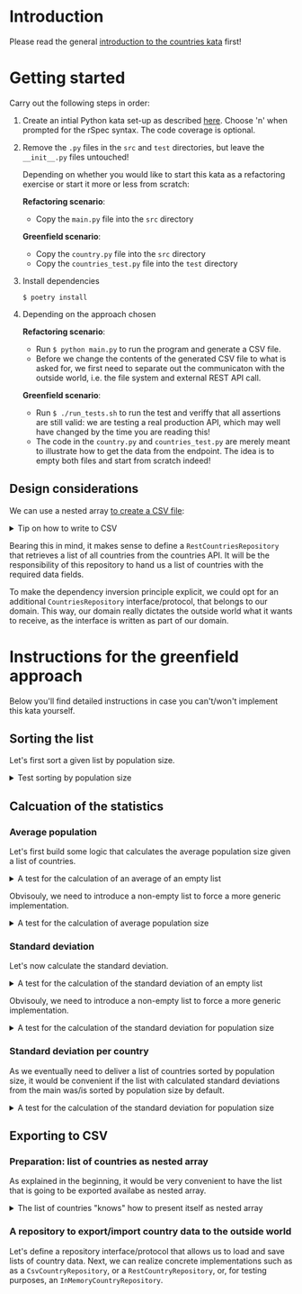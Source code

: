 # Introduction

Please read the general [introduction to the countries kata](../README.md) first!

# Getting started

Carry out the following steps in order:

1. Create an intial Python kata set-up as described
   [here](https://github.com/zhendrikse/tdd/tree/master/cookiecutter).
   Choose 'n' when prompted for the rSpec syntax. The code coverage is optional.
2. Remove the `.py` files in the `src` and `test` directories, but leave the
   `__init__.py` files untouched!

   Depending on whether you would like to start this kata as a
   refactoring exercise or start it more or less from scratch:

   **Refactoring scenario**:

   - Copy the `main.py` file into the `src` directory

   **Greenfield scenario**:

   - Copy the `country.py` file into the `src` directory
   - Copy the `countries_test.py` file into the `test` directory
3. Install dependencies
   ```
   $ poetry install
   ``` 
4. Depending on the approach chosen

   **Refactoring scenario**:

   - Run `$ python main.py` to run the program and generate a CSV file.
   - Before we change the contents of the generated CSV file to what
     is asked for, we first need to separate out the communicaton with
     the outside world, i.e. the file system and external REST API call.

   **Greenfield scenario**:

   - Run `$ ./run_tests.sh` to run the test and veriffy that all
     assertions are still valid: we are testing a real production API,
     which may well have changed by the time you are reading this!
   - The code in the `country.py` and `countries_test.py` are merely
     meant to illustrate how to get the data from the endpoint. The 
     idea is to empty both files and start from scratch indeed!

## Design considerations

We can use a nested array [to create a CSV file](https://www.pythontutorial.net/python-basics/python-write-csv-file/):

<details>
  <summary>Tip on how to write to CSV</summary>

```python
import csv

header = ['name', 'capital', 'region', 'subregion', 'population', 'cca3', 'cca2', 'ccn3', 'unMember']
data = [
    ['Jordan', 'Amman', 'Asia', 'Western Asia', 10203140, 'JOR', 'JO', 400, true 
],
    ['Northern Mariana Islands', 'Saipan' , 'Oceania', 'Micronesia', 57557, 'MNP', 'MP', 580, False],
    #  ...
]

with open('countries.csv', 'w', encoding='UTF8', newline='') as f:
    writer = csv.writer(f)
    writer.writerow(header)
    writer.writerows(data)
```
</details>

Bearing this in mind, it makes sense to define a `RestCountriesRepository` 
that retrieves a list of all countries from the countries API. It will be
the responsibility of this repository to hand us a list of countries with
the required data fields.

To make the dependency inversion principle explicit, we could opt for an
additional `CountriesRepository` interface/protocol, that belongs to our domain. 
This way, our domain really dictates the outside world what it wants 
to receive, as the interface is written as part of our domain.

# Instructions for the greenfield approach

Below you'll find detailed instructions in case you can't/won't implement
this kata yourself.

## Sorting the list

Let's first sort a given list by population size.

<details>
  <summary>Test sorting by population size</summary>

  ```python
    def test_sorted_list_by_population_size(self, country_list):
      assert_that(country_list.sorted_by_population()[0].name, equal_to("Belgium"))
      assert_that(country_list.sorted_by_population()[1].name, equal_to("Netherlands"))
      assert_that(country_list.sorted_by_population()[2].name, equal_to("Portugal"))
      assert_that(country_list.sorted_by_population()[3].name, equal_to("United Kingdom"))
  ```

<details>
  <summary>Code to make the test pass</summary>

  ```python
    def sorted_by_population(self):
    return sorted(self._countries, key=lambda x: getattr(x, 'population'))
  ```
</details>

</details>

## Calcuation of the statistics

### Average population

Let's first build some logic that calculates the average population
size given a list of countries.

<details>
  <summary>A test for the calculation of an average of an empty list</summary>

  ```python
  def test_given_an_empty_country_list_it_calculates_the_average_population(self):
    assert_that(CountryList().average_population(), equal_to(0))
  ```

<details>
  <summary>Implementation</summary>

  ```python
  def average_population(self):
    return 0
  ```
</details>
</details>

Obvisouly, we need to introduce a non-empty list to force a more generic
implementation.

<details>
  <summary>A test for the calculation of average population size</summary>

  ```python
  def test_given_a_country_list_it_calculates_the_average_population(self, country_list):
    country_list = CountryList(
         [Country("Netherlands", 4), 
          Country("Belgium", 3), 
          Country("Portugal", 7), 
          Country("United kingdom", 10)])
    assert_that(country_list.average_population(), equal_to(6))  
  ```

<details>
  <summary>Implementation</summary>

  ```python
  class CountryList:
    def __init__(self, country_list = []):
      self._countries = country_list

    def average_population(self):
      return average_of([country.population for country in self._countries])
    
  def average_of(a_collection):
    if not a_collection: return 0
    return sum([item for item in a_collection]) / len(a_collection)
  ```
</details>
</details>

### Standard deviation

Let's now calculate the standard deviation.

<details>
  <summary>A test for the calculation of the standard deviation of an empty list</summary>

  ```python
  def test_given_an_empty_country_list_it_calculates_the_standard_deviation(self):
      assert_that(CountryList().standard_deviation(), equal_to(0))
  ```

<details>
  <summary>Implementation</summary>

  ```python
  def standard_deviation(self):
    return 0
  ```
</details>
</details>

Obvisouly, we need to introduce a non-empty list to force a more generic
implementation.

<details>
  <summary>A test for the calculation of the standard deviation for population size</summary>

  ```python
  def test_given_a_country_list_it_calculates_the_standard_deviation(self, country_list):
      assert_that(country_list.standard_deviation(), close_to(2.7386, 0.0001))
  ```
where we have moved the set-up of the list with countries in a before-each method:

  ```python
  @pytest.fixture(autouse = True)
  def country_list(self):
      return CountryList(
         [Country("Netherlands", "Amsterdam", 4), 
          Country("Portugal", "Lissabon", 7), 
          Country("Belgium", "Brussels", 3), 
          Country("United Kingdom", "London", 10)])
  ```

<details>
  <summary>Implementation</summary>

  ```python
  class CountryList:
    def __init__(self, country_list = []):
      self._countries = country_list

    # ...

    def standard_deviation(self):
      return standard_deviation_of([country.population for country in self._countries])

  def standard_deviation_of(a_collection):
    if not a_collection: return 0
    return sqrt(sum([(item - average_of(a_collection)) ** 2 for item in a_collection]) / len(a_collection))
  ```
</details>
</details>

### Standard deviation per country

As we eventually need to deliver a list of countries sorted by population size,
it would be convenient if the list with calculated standard deviations from the
main was/is sorted by population size by default. 

<details>
  <summary>A test for the calculation of the standard deviation for population size</summary>

  ```python
  def test_standard_deviations_per_country(self, country_list):
      assert_that(country_list.standard_deviations_per_country(), equal_to([1.10, 0.73, 0.37, 1.46]))
  ```

<details>
  <summary>Implementation that makes the test pass</summary>

  ```python
  def standard_deviations_per_country(self):
    return [
      round(abs(self.average_population() - country.population) / self.standard_deviation(), 2) 
      for country in self.sorted_by_population()]
  ```
</details>
</details>

## Exporting to CSV

### Preparation: list of countries as nested array

As explained in the beginning, it would be very convenient to
have the list that is going to be exported availabe as nested array.

<details>
<summary>The list of countries "knows" how to present itself as nested array</summary>

```python
  def test_country_list_as_nested_array(self, country_list):
      expected_output = [
         ["Belgium", "Brussels", 3, 1.10], 
         ["Netherlands", "Amsterdam", 4, 0.73], 
         ["Portugal", "Lissabon", 7, 0.37], 
         ["United Kingdom", "London", 10, 1.46]]
      assert_that(country_list.as_nested_array(), equal_to(expected_output))
```

<details>
  <summary>Implementation that makes the test pass</summary>

  ```python
  def as_nested_array(self):
    sorted_countries = self.sorted_by_population()
    return[[sorted_countries[i].name, 
            sorted_countries[i].capital, 
            sorted_countries[i].population, 
            self.standard_deviations_per_country()[i]] for i in range(len(self._countries))]
  ```
</details>

</details>

### A repository to export/import country data to the outside world

Let's define a repository interface/protocol that allows us to load
and save lists of country data. Next, we can realize concrete implementations
such as as a `CsvCountryRepository`, or a `RestCountryRepository`, or, for
testing purposes, an `InMemoryCountryRepository`.
